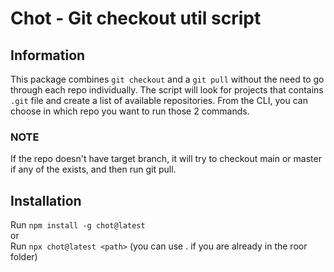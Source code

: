 # Chot - Git checkout util script

## Information

This package combines `git checkout` and a `git pull` without the need to go through each repo individually. The script will look for projects that contains `.git` file and create a list of available repositories. From the CLI, you can choose in which repo you want to run those 2 commands.

### NOTE

If the repo doesn't have target branch, it will try to checkout main or master if any of the exists, and then run git pull.

## Installation

Run `npm install -g chot@latest`  
or  
Run `npx chot@latest <path>` (you can use . if you are already in the roor folder)
